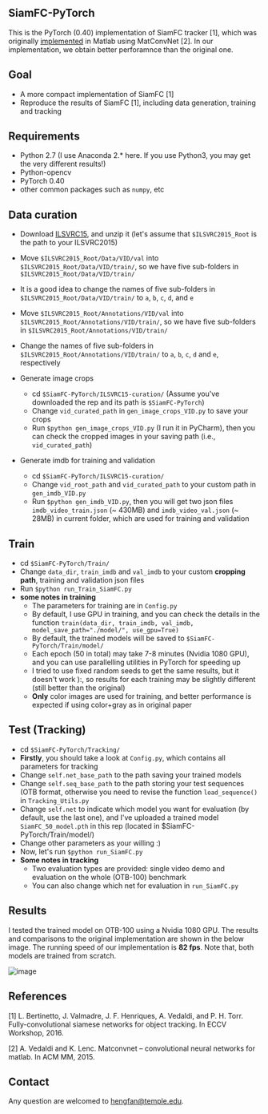 ## SiamFC-PyTorch
This is the PyTorch (0.40) implementation of SiamFC tracker [1], which was originally <a href="https://github.com/bertinetto/siamese-fc">implemented</a> in Matlab using MatConvNet [2]. In our implementation, we obtain better perforamnce than the original one.

## Goal

* A more compact implementation of SiamFC [1]
* Reproduce the results of SiamFC [1], including data generation, training and tracking

## Requirements

* Python 2.7 (I use Anaconda 2.* here. If you use Python3, you may get the very different results!)
* Python-opencv
* PyTorch 0.40
* other common packages such as `numpy`, etc

## Data curation 

* Download <a href="http://bvisionweb1.cs.unc.edu/ilsvrc2015/ILSVRC2015_VID.tar.gz">ILSVRC15</a>, and unzip it (let's assume that `$ILSVRC2015_Root` is the path to your ILSVRC2015)
* Move `$ILSVRC2015_Root/Data/VID/val` into `$ILSVRC2015_Root/Data/VID/train/`, so we have five sub-folders in `$ILSVRC2015_Root/Data/VID/train/`
* It is a good idea to change the names of five sub-folders in `$ILSVRC2015_Root/Data/VID/train/` to `a`, `b`, `c`, `d`, and `e`
* Move `$ILSVRC2015_Root/Annotations/VID/val` into `$ILSVRC2015_Root/Annotations/VID/train/`, so we have five sub-folders in `$ILSVRC2015_Root/Annotations/VID/train/`
* Change the names of five sub-folders in `$ILSVRC2015_Root/Annotations/VID/train/` to `a`, `b`, `c`, `d` and `e`, respectively

* Generate image crops
  * cd `$SiamFC-PyTorch/ILSVRC15-curation/` (Assume you've downloaded the rep and its path is `$SiamFC-PyTorch`)
  * Change `vid_curated_path` in `gen_image_crops_VID.py` to save your crops
  * Run `$python gen_image_crops_VID.py` (I run it in PyCharm), then you can check the cropped images in your saving path (i.e., `vid_curated_path`)
  
* Generate imdb for training and validation
  * cd `$SiamFC-PyTorch/ILSVRC15-curation/`
  * Change `vid_root_path` and `vid_curated_path` to your custom path in `gen_imdb_VID.py`
  * Run `$python gen_imdb_VID.py`, then you will get two json files `imdb_video_train.json` (~ 430MB) and `imdb_video_val.json` (~ 28MB) in current folder, which are used for training and validation

## Train

* cd `$SiamFC-PyTorch/Train/`
* Change `data_dir`, `train_imdb` and `val_imdb` to your custom <b>cropping path</b>, training and validation json files
* Run `$python run_Train_SiamFC.py`
* <b>some notes in training</b>
  * The parameters for training are in `Config.py`
  * By default, I use GPU in training, and you can check the details in the function `train(data_dir, train_imdb, val_imdb, model_save_path="./model/", use_gpu=True)`
  * By default, the trained models will be saved to `$SiamFC-PyTorch/Train/model/`
  * Each epoch (50 in total) may take 7-8 minutes (Nvidia 1080 GPU), and you can use parallelling utilities in PyTorch for speeding up
  * I tried to use fixed random seeds to get the same results, but it doesn't work ):, so results for each training may be slightly different (still better than the original)
  * <b>Only</b> color images are used for training, and better performance is expected if using color+gray as in original paper

## Test (Tracking)

* cd `$SiamFC-PyTorch/Tracking/`
* <b>Firstly</b>, you should take a look at `Config.py`, which contains all parameters for tracking
* Change `self.net_base_path` to the path saving your trained models
* Change `self.seq_base_path` to the path storing your test sequences (OTB format, otherwise you need to revise the function `load_sequence()` in `Tracking_Utils.py`
* Change `self.net` to indicate which model you want for evaluation (by default, use the last one), and I've uploaded a trained model `SiamFC_50_model.pth` in this rep (located in $SiamFC-PyTorch/Train/model/)
* Change other parameters as your willing :)
* Now, let's run `$python run_SiamFC.py`
* <b>Some notes in tracking</b>
  * Two evaluation types are provided: single video demo and evaluation on the whole (OTB-100) benchmark
  * You can also change which net for evaluation in `run_SiamFC.py`

## Results
I tested the trained model on OTB-100 using a Nvidia 1080 GPU. The results and comparisons to the original implementation are shown in the below image. The running speed of our implementation is <b>82 fps</b>. Note that, both models are trained from scratch.

![image](/imgs/result.PNG)

## References

[1] L. Bertinetto, J. Valmadre, J. F. Henriques, A. Vedaldi, and P. H. Torr. Fully-convolutional siamese networks for object tracking. In ECCV Workshop, 2016.

[2] A. Vedaldi and K. Lenc. Matconvnet – convolutional neural networks for matlab. In ACM MM, 2015.

## Contact 

Any question are welcomed to hengfan@temple.edu.
